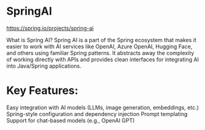 # SpringAI
https://spring.io/projects/spring-ai

What is Spring AI?
Spring AI is a part of the Spring ecosystem that makes it easier to work with AI services like OpenAI, Azure OpenAI, 
Hugging Face, and others using familiar Spring patterns. It abstracts away the complexity of working directly with APIs and provides 
clean interfaces for integrating AI into Java/Spring applications.

# Key Features:

Easy integration with AI models (LLMs, image generation, embeddings, etc.)
Spring-style configuration and dependency injection
Prompt templating
Support for chat-based models (e.g., OpenAI GPT)


